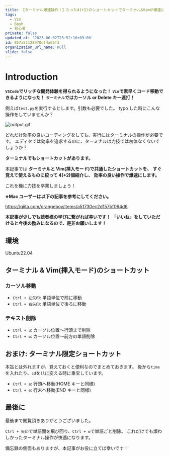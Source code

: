 ```yaml
---
title: 【ターミナル爆速操作！】たった4(+2)のショートカットでターミナル&Vimが爆速になる理由
tags:
  - Vim
  - Bash
  - 初心者
private: false
updated_at: '2023-06-02T23:52:10+09:00'
id: 857a51128970df4a65f3
organization_url_name: null
slide: false
---
```


# Introduction

**`VSCode`でリッチな開発体験を得られるようになった！**
**`Vim`で素早くコード移動できるようになった！**
**`ターミナル`ではカーソル or Delete キー連打！**

例えば`test.py`を実行するとします。引数も必要でした。
typo した時にこんな操作をしていませんか？

![output.gif](https://qiita-image-store.s3.ap-northeast-1.amazonaws.com/0/3292052/bdc461fd-4b31-cb27-57b7-b5f6aedb282b.gif)

どれだけ効率の良いコーディングをしても、実行にはターミナルの操作が必要です。
エディタでは効率を追求するのに、ターミナルは力技では勿体なくないでしょうか？

**ターミナルでもショートカットがあります。**

本記事では
**ターミナルと Vim(挿入モード)で共通したショートカットを、**
**すぐ覚えて使えるものに絞って 4(+2)個紹介し、**
**効率の良い操作で爆速にします。**

これを機に力技を卒業しましょう！

**※Mac ユーザーは以下の記事を参考にしてください。**

https://qiita.com/orangeboy/items/a51730ec2d157bf064d6

**本記事が少しでも読者様の学びに繋がれば幸いです！**
**「いいね」をしていただけると今後の励みになるので、是非お願いします！**

## 環境

Ubuntu22.04

## ターミナル & Vim(挿入モード)のショートカット

### カーソル移動

- `Ctrl + 左矢印`: 単語単位で前に移動
- `Ctrl + 右矢印`: 単語単位で後ろに移動

### テキスト削除

- `Ctrl + u`: カーソル位置〜行頭まで削除
- `Ctrl + w`: カーソル位置〜前方の単語削除

## おまけ: ターミナル限定ショートカット

本旨とは外れますが、覚えておくと便利なのでまとめておきます。
後から`time`を入れたり、`cd`を`ll`に変える時に重宝しています。

- `Ctrl + a`: 行頭へ移動(HOME キーと同様)
- `Ctrl + e`: 行末へ移動(END キーと同様)

## 最後に

最後まで閲覧頂きありがとうございました。

`Ctrl + 矢印`で単語間を飛び回り、`Ctrl + w`で単語ごと削除。
これだけでも煩わしかったターミナル操作が快適になります。

備忘録の側面もありますが、本記事がお役に立てば幸いです！
